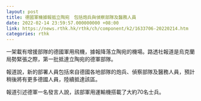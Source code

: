 ```yaml
---
layout: post
title: 德國軍機據報抵立陶宛　包括炮兵與偵察部隊及醫務人員
date: 2022-02-14 23:59:57.000000000 +08:00
link: https://news.rthk.hk/rthk/ch/component/k2/1633706-20220214.htm
categories: rthk
---
```


一架載有增援部隊的德國軍用飛機，據報降落立陶宛的機場。路透社報道是烏克蘭局勢緊張之際，第一批抵達立陶宛的德軍部隊。

報道說，新的部署人員包括來自德國各地部隊的炮兵、偵察部隊及醫務人員，預計稍後將有更多德國人員，陸續抵達該區。

報道引述德軍一名發言人說，該部軍用運輸機搭載了大約70名士兵。
